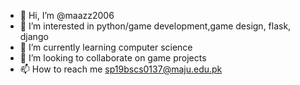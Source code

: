 - 👋 Hi, I’m @maazz2006
- 👀 I’m interested in python/game development,game design, flask, django
- 🌱 I’m currently learning computer science
- 💞️ I’m looking to collaborate on game projects
- 📫 How to reach me sp19bscs0137@maju.edu.pk

<!---
maazz2006/maazz2006 is a ✨ special ✨ repository because its `README.md` (this file) appears on your GitHub profile.
You can click the Preview link to take a look at your changes.
--->
